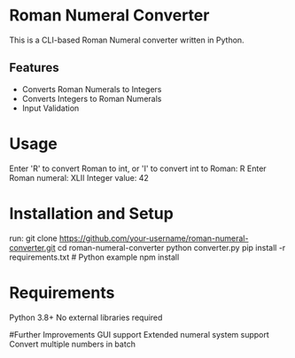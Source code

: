 # Roman Numeral Converter

This is a CLI-based Roman Numeral converter written in Python.

## Features

- Converts Roman Numerals to Integers
- Converts Integers to Roman Numerals
- Input Validation

# Usage
Enter 'R' to convert Roman to int, or 'I' to convert int to Roman: R
Enter Roman numeral: XLII
Integer value: 42

# Installation and Setup
run: 
git clone https://github.com/your-username/roman-numeral-converter.git
cd roman-numeral-converter
python converter.py
pip install -r requirements.txt   # Python example
npm install

# Requirements
Python 3.8+
No external libraries required

#Further Improvements
GUI support
Extended numeral system support
Convert multiple numbers in batch


